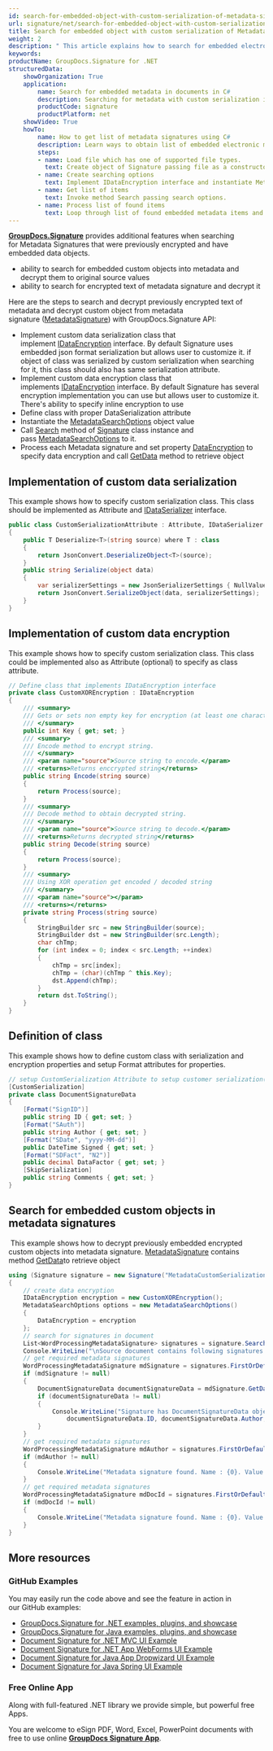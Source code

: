 ```yaml
---
id: search-for-embedded-object-with-custom-serialization-of-metadata-signatures
url: signature/net/search-for-embedded-object-with-custom-serialization-of-metadata-signatures
title: Search for embedded object with custom serialization of Metadata signatures
weight: 2
description: " This article explains how to search for embedded electronic signatures with custom serialization in document metadata. This topic contains example of custom serialization, class definition and search for serialized objects in the document metadata with GroupDocs.Signature."
keywords: 
productName: GroupDocs.Signature for .NET
structuredData:
    showOrganization: True
    application:    
        name: Search for embedded metadata in documents in C#    
        description: Searching for metadata with custom serialization in various documents with C# language and GroupDocs.Signature for .NET APIs
        productCode: signature
        productPlatform: net 
    showVideo: True
    howTo:
        name: How to get list of metadata signatures using C# 
        description: Learn ways to obtain list of embedded electronic metadata signatures with custom serialization in documents with C#
        steps:
        - name: Load file which has one of supported file types.
          text: Create object of Signature passing file as a constructor parameter. You can use either file path or file stream. 
        - name: Create searching options 
          text: Implement IDataEncryption interface and instantiate MetadataSearchOptions object providing encryption object.
        - name: Get list of items 
          text: Invoke method Search passing search options.
        - name: Process list of found items
          text: Loop through list of found embedded metadata items and process in desired way.
---
```

[**GroupDocs.Signature**](https://products.groupdocs.com/signature/net) provides additional features when searching for Metadata Signatures that were previously encrypted and have embedded data objects.

* ability to search for embedded custom objects into metadata and decrypt them to original source values
* ability to search for encrypted text of metadata signature and decrypt it

Here are the steps to search and decrypt previously encrypted text of metadata and decrypt custom object from metadata signature ([MetadataSignature](https://apireference.groupdocs.com/net/signature/groupdocs.signature.domain/metadatasignature)) with GroupDocs.Signature API:

* Implement custom data serialization class that implement [IDataEncryption](https://apireference.groupdocs.com/net/signature/groupdocs.signature.domain.extensions/idataencryption) interface. By default Signature uses embedded json format serialization but allows user to customize it. if object of class was serialized by custom serialization when searching for it, this class should also has same serialization attribute.  
* Implement custom data encryption class that implements [IDataEncryption](https://apireference.groupdocs.com/net/signature/groupdocs.signature.domain.extensions/idataencryption) interface. By default Signature has several encryption implementation you can use but allows user to customize it. There's ability to specify inline encryption to use
* Define class with proper DataSerialization attribute  
* Instantiate the [MetadataSearchOptions](https://apireference.groupdocs.com/net/signature/groupdocs.signature.options/metadatasearchoptions) object value
* Call [Search](https://reference.groupdocs.com/signature/net/groupdocs.signature/signature/search) method of [Signature](https://reference.groupdocs.com/signature/net/groupdocs.signature/signature) class instance and pass [MetadataSearchOptions](https://apireference.groupdocs.com/net/signature/groupdocs.signature.options/metadatasearchoptions) to it.
* Process each Metadata signature and set property [DataEncryption](https://apireference.groupdocs.com/net/signature/groupdocs.signature.options/metadatasearchoptions/properties/dataencryption) to specify data encryption and call [GetData](https://apireference.groupdocs.com/net/signature/groupdocs.signature.domain/metadatasignature/methods/getdata/_1) method to retrieve object

## Implementation of custom data serialization

This example shows how to specify custom serialization class. This class should be implemented as Attribute and [IDataSerializer](https://apireference.groupdocs.com/net/signature/groupdocs.signature.domain.extensions/idataserializer) interface.

```csharp
public class CustomSerializationAttribute : Attribute, IDataSerializer
{
    public T Deserialize<T>(string source) where T : class
    {
        return JsonConvert.DeserializeObject<T>(source);
    }
    public string Serialize(object data)
    {
        var serializerSettings = new JsonSerializerSettings { NullValueHandling = NullValueHandling.Ignore };
        return JsonConvert.SerializeObject(data, serializerSettings);
    }
}
```

## Implementation of custom data encryption

This example shows how to specify custom serialization class. This class could be implemented also as Attribute (optional) to specify as class attribute.

```csharp
// Define class that implements IDataEncryption interface
private class CustomXOREncryption : IDataEncryption
{
    /// <summary>
    /// Gets or sets non empty key for encryption (at least one character)
    /// </summary>
    public int Key { get; set; }
    /// <summary>
    /// Encode method to encrypt string.
    /// </summary>
    /// <param name="source">Source string to encode.</param>
    /// <returns>Returns enccrypted string</returns>
    public string Encode(string source)
    {
        return Process(source);
    }
    /// <summary>
    /// Decode method to obtain decrypted string.
    /// </summary>
    /// <param name="source">Source string to decode.</param>
    /// <returns>Returns decrypted string</returns>
    public string Decode(string source)
    {
        return Process(source);
    }
    /// <summary>
    /// Using XOR operation get encoded / decoded string
    /// </summary>
    /// <param name="source"></param>
    /// <returns></returns>
    private string Process(string source)
    {
        StringBuilder src = new StringBuilder(source);
        StringBuilder dst = new StringBuilder(src.Length);
        char chTmp;
        for (int index = 0; index < src.Length; ++index)
        {
            chTmp = src[index];
            chTmp = (char)(chTmp ^ this.Key);
            dst.Append(chTmp);
        }
        return dst.ToString();
    }
}
```

## Definition of class

This example shows how to define custom class with serialization and encryption properties and setup Format attributes for properties.

```csharp
// setup CustomSerialization Attribute to setup customer serialization(see example above)
[CustomSerialization]
private class DocumentSignatureData
{
    [Format("SignID")]
    public string ID { get; set; }
    [Format("SAuth")]
    public string Author { get; set; }
    [Format("SDate", "yyyy-MM-dd")]
    public DateTime Signed { get; set; }
    [Format("SDFact", "N2")]
    public decimal DataFactor { get; set; }
    [SkipSerialization]
    public string Comments { get; set; }
}
```

## Search for embedded custom objects in metadata signatures

 This example shows how to decrypt previously embedded encrypted custom objects into metadata signature. [MetadataSignature](https://apireference.groupdocs.com/net/signature/groupdocs.signature.domain/metadatasignature) contains method [GetData](https://apireference.groupdocs.com/net/signature/groupdocs.signature.domain/metadatasignature/methods/getdata/_1)to retrieve object

```csharp
using (Signature signature = new Signature("MetadataCustomSerializationObject.docx"))
{
    // create data encryption
    IDataEncryption encryption = new CustomXOREncryption();
    MetadataSearchOptions options = new MetadataSearchOptions()
    {
        DataEncryption = encryption
    };
    // search for signatures in document
    List<WordProcessingMetadataSignature> signatures = signature.Search<WordProcessingMetadataSignature>(options);
    Console.WriteLine("\nSource document contains following signatures.");
    // get required metadata signatures
    WordProcessingMetadataSignature mdSignature = signatures.FirstOrDefault(p => p.Name == "Signature");
    if (mdSignature != null)
    {
        DocumentSignatureData documentSignatureData = mdSignature.GetData<DocumentSignatureData>();
        if (documentSignatureData != null)
        {
            Console.WriteLine("Signature has DocumentSignatureData object:\n ID = {0}, Author = {1}, Signed = {2}, DataFactor {3}",
                documentSignatureData.ID, documentSignatureData.Author, documentSignatureData.Signed.ToShortDateString(), documentSignatureData.DataFactor);
        }
    }
    // get required metadata signatures
    WordProcessingMetadataSignature mdAuthor = signatures.FirstOrDefault(p => p.Name == "Author");
    if (mdAuthor != null)
    {
        Console.WriteLine("Metadata signature found. Name : {0}. Value: {1}", mdAuthor.Name, mdAuthor.GetData<string>());
    }
    // get required metadata signatures
    WordProcessingMetadataSignature mdDocId = signatures.FirstOrDefault(p => p.Name == "DocumentId");
    if (mdDocId != null)
    {
        Console.WriteLine("Metadata signature found. Name : {0}. Value: {1}", mdDocId.Name, mdDocId.GetData<string>());
    }
}
```

## More resources

### GitHub Examples

You may easily run the code above and see the feature in action in our GitHub examples:

* [GroupDocs.Signature for .NET examples, plugins, and showcase](https://github.com/groupdocs-signature/GroupDocs.Signature-for-.NET)
* [GroupDocs.Signature for Java examples, plugins, and showcase](https://github.com/groupdocs-signature/GroupDocs.Signature-for-Java)
* [Document Signature for .NET MVC UI Example](https://github.com/groupdocs-signature/GroupDocs.Signature-for-.NET-MVC)
* [Document Signature for .NET App WebForms UI Example](https://github.com/groupdocs-signature/GroupDocs.Signature-for-.NET-WebForms)
* [Document Signature for Java App Dropwizard UI Example](https://github.com/groupdocs-signature/GroupDocs.Signature-for-Java-Dropwizard)
* [Document Signature for Java Spring UI Example](https://github.com/groupdocs-signature/GroupDocs.Signature-for-Java-Spring)

### Free Online App

Along with full-featured .NET library we provide simple, but powerful free Apps.

You are welcome to eSign PDF, Word, Excel, PowerPoint documents with free to use online **[GroupDocs Signature App](https://products.groupdocs.app/signature)**.
